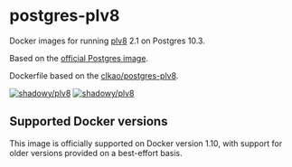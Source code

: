# postgres-plv8

Docker images for running [plv8](https://github.com/plv8/plv8) 2.1 on Postgres 10.3. 

Based on the [official Postgres image](http://registry.hub.docker.com/_/postgres/).

Dockerfile based on the [clkao/postgres-plv8](https://hub.docker.com/r/clkao/postgres-plv8/).

[![shadowy/plv8][docker-pulls-image]][docker-hub-url] [![shadowy/plv8][docker-stars-image]][docker-hub-url]

## Supported Docker versions

This image is officially supported on Docker version 1.10, with support for older versions provided on a best-effort basis.

[docker-hub-url]: https://hub.docker.com/r/shadowy/plv8/
[docker-pulls-image]: https://img.shields.io/docker/pulls/shadowy/plv8.svg?style=flat-square
[docker-stars-image]: https://img.shields.io/docker/stars/shadowy/plv8.svg?style=flat-square